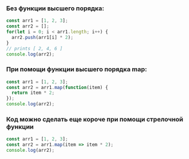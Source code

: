 ### Без функции высшего порядка:

```js
const arr1 = [1, 2, 3];
const arr2 = [];
for(let i = 0; i < arr1.length; i++) {
  arr2.push(arr1[i] * 2);
}
// prints [ 2, 4, 6 ]
console.log(arr2);
```

### При помощи функции высшего порядка map:

```js
const arr1 = [1, 2, 3];
const arr2 = arr1.map(function(item) {
  return item * 2;
});
console.log(arr2);
```

### Код можно сделать еще короче при помощи стрелочной функции

```js
const arr1 = [1, 2, 3];
const arr2 = arr1.map(item => item * 2);
console.log(arr2);
```